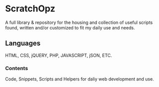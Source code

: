# ScratchOpz #
A full library & repository for the housing and collection of useful scripts found, written and/or customized to fit my daily use and needs.

## Languages ##
HTML, CSS, jQUERY, PHP, JAVASCRIPT, jSON, ETC.

### Contents ###
Code, Snippets, Scripts and Helpers for daliy web development and use.





